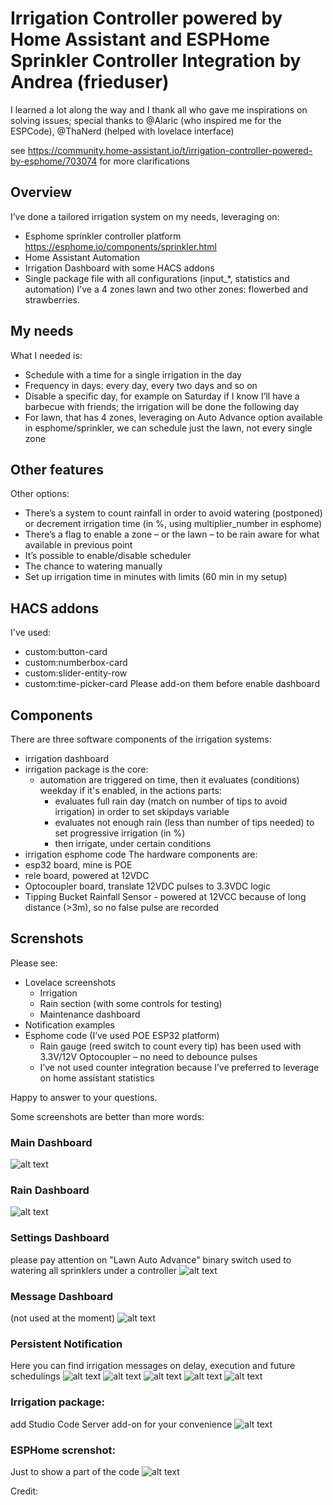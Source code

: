 # Irrigation Controller powered by Home Assistant and ESPHome Sprinkler Controller Integration by Andrea (frieduser)
I learned a lot along the way and I thank all who gave me inspirations on solving issues; special thanks to @Alaric (who inspired me for the ESPCode), @ThaNerd (helped with lovelace interface)

see https://community.home-assistant.io/t/irrigation-controller-powered-by-esphome/703074 for more clarifications

## Overview
I’ve done a tailored irrigation system on my needs, leveraging on:
*	Esphome sprinkler controller platform https://esphome.io/components/sprinkler.html
*	Home Assistant Automation
*	Irrigation Dashboard with some HACS addons
*	Single package file with all configurations (input_*, statistics and automation)
I’ve a 4 zones lawn and two other zones: flowerbed and strawberries.

## My needs
What I needed is:
*	Schedule with a time for a single irrigation in the day
*	Frequency in days: every day, every two days and so on
*	Disable a specific day, for example on Saturday if I know I’ll have a barbecue with friends; the irrigation will be done the following day
*	For lawn, that has 4 zones, leveraging on Auto Advance option available in esphome/sprinkler, we can schedule just the lawn, not every single zone

## Other features
Other options:
*	There’s a system to count rainfall in order to avoid watering (postponed) or decrement irrigation time (in %, using multiplier_number in esphome)
*	There’s a flag to enable a zone – or the lawn – to be rain aware for what available in previous point
*	It’s possible to enable/disable scheduler
*	The chance to watering manually
*	Set up irrigation time in minutes with limits (60 min in my setup)

## HACS addons
I've used:
* custom:button-card
* custom:numberbox-card
* custom:slider-entity-row
* custom:time-picker-card
Please add-on them before enable dashboard

## Components
There are three software components of the irrigation systems:
* irrigation dashboard
* irrigation package is the core:
  - automation are triggered on time, then it evaluates (conditions) weekday if it's enabled, in the actions parts:
    - evaluates full rain day (match on number of tips to avoid irrigation) in order to set skipdays variable
    - evaluates not enough rain (less than number of tips needed) to set progressive irrigation (in %)
    - then irrigate, under certain conditions
* irrigation esphome code
The hardware components are:
* esp32 board, mine is POE
* rele board, powered at 12VDC
* Optocoupler board, translate 12VDC pulses to 3.3VDC logic
* Tipping Bucket Rainfall Sensor - powered at 12VCC because of long distance (>3m), so no false pulse are recorded

## Screnshots
Please see:
*	Lovelace screenshots
    -	Irrigation
    -	Rain section (with some controls for testing)
    -	Maintenance dashboard
*	Notification examples
*	Esphome code (I’ve used POE ESP32 platform)
    - Rain gauge (reed switch to count every tip) has been used with 3.3V/12V Optocoupler – no need to debounce pulses
    - I’ve not used counter integration because I’ve preferred to leverage on home assistant statistics



Happy to answer to your questions.

Some screenshots are better than more words:
### Main Dashboard
![alt text](screenshots/main_dashboard.png "main dashboard")

### Rain Dashboard
![alt text](screenshots/rain_dashboard.png "rain dashboard")

### Settings Dashboard
please pay attention on "Lawn Auto Advance" binary switch used to watering all sprinklers under a controller 
![alt text](screenshots/settings_dashboard.png "settings dashboard")

### Message Dashboard
(not used at the moment)
![alt text](screenshots/messages_dashboard.png "message dashboard")
 
### Persistent Notification
Here you can find irrigation messages on delay, execution and future schedulings
![alt text](screenshots/persistent_notification_example5.png "persistent_notification_example5")
![alt text](screenshots/persistent_notification_example4.png "persistent_notification_example4")
![alt text](screenshots/persistent_notification_example3.png "persistent_notification_example3")
![alt text](screenshots/persistent_notification_example2.png "persistent_notification_example2")
![alt text](screenshots/persistent_notification_example1.png "persistent_notification_example1")

### Irrigation package:
add Studio Code Server add-on for your convenience
![alt text](screenshots/irrigation_package.png "irrigation_package")
### ESPHome screnshot:
Just to show a part of the code
![alt text](screenshots/esphome_code.png "esphome_code")

Credit: 
